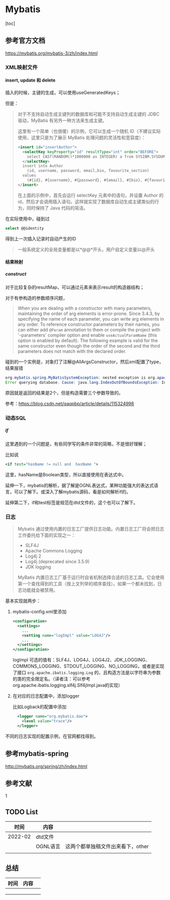# Mybatis

[toc]

## 参考官方文档

https://mybatis.org/mybatis-3/zh/index.html

### XML映射文件

#### insert, update 和 delete



插入的时候，主键的生成，可以使用useGeneratedKeys；

但是：

> 对于不支持自动生成主键列的数据库和可能不支持自动生成主键的 JDBC 驱动，MyBatis 有另外一种方法来生成主键。
>
> 这里有一个简单（也很傻）的示例，它可以生成一个随机 ID（不建议实际使用，这里只是为了展示 MyBatis 处理问题的灵活性和宽容度）：
>
> ```xml
> <insert id="insertAuthor">
>   <selectKey keyProperty="id" resultType="int" order="BEFORE">
>     select CAST(RANDOM()*1000000 as INTEGER) a from SYSIBM.SYSDUMMY1
>   </selectKey>
>   insert into Author
>     (id, username, password, email,bio, favourite_section)
>   values
>     (#{id}, #{username}, #{password}, #{email}, #{bio}, #{favouriteSection,jdbcType=VARCHAR})
> </insert>
> ```
>
> 在上面的示例中，首先会运行 selectKey 元素中的语句，并设置 Author 的 id，然后才会调用插入语句。这样就实现了数据库自动生成主键类似的行为，同时保持了 Java 代码的简洁。

在实际使用中，碰到过

```sql
select @@identity
```

得到上一次插入记录时自动产生的ID

> 一般系统定义的全局变量都是以*@@*开头，用户自定义变量以@开头

#### 结果映射

##### construct

对于比较复杂的resultMap，可以通过元素<constructor>来表示result的构造器结构；

对于有参构造的参数顺序问题，

> When you are dealing with a constructor with many parameters, maintaining the order of arg elements is error-prone.
> Since 3.4.3, by specifying the name of each parameter, you can write arg elements in any order. To reference constructor parameters by their names, you can either add `@Param` annotation to them or compile the project with '-parameters' compiler option and enable `useActualParamName` (this option is enabled by default). The following example is valid for the same constructor even though the order of the second and the third parameters does not match with the declared order.

碰到的一个实例是，对象打了注解@AllArgsConstructor，然后xml配置了type，结果报错

```java
org.mybatis.spring.MyBatisSystemException: nested exception is org.apache.ibatis.exceptions.PersistenceException:
Error querying database. Cause: java.lang.IndexOutOfBoundsException: Index: 3, Size: 3
```

原因就是返回的结果是2个，但是构造需要三个参数导致的。

参考：https://blog.csdn.net/qaqpbp/article/details/115324998

### 动态SQL

##### if

这里遇到的一个问题是，有些同学写的条件非常的简略，不是很好理解；

比如说

```xml
<if test="hasName != null and  hasName ">
```

这里，hasName是Boolean类型，所以直接使用在表达式中。

延伸一下，mybatis的解析，据了解是OGNL表达式，某种功能强大的表达式语言，可以了解下。或深入了解mybatis源码，看是如何解析if的。

延伸第二下，if和test标签是规范在dtd文件的，这个也可以了解下。

### 日志

> Mybatis 通过使用内置的日志工厂提供日志功能。内置日志工厂将会把日志工作委托给下面的实现之一：
>
> - SLF4J
> - Apache Commons Logging
> - Log4j 2
> - Log4j (deprecated since 3.5.9)
> - JDK logging
>
> MyBatis 内置日志工厂基于运行时自省机制选择合适的日志工具。它会使用第一个查找得到的工具（按上文列举的顺序查找）。如果一个都未找到，日志功能就会被禁用。

基本实现就两步：

1. mybatis-config.xml里添加<setting>

   ```xml
   <configuration>
     <settings>
       ...
       <setting name="logImpl" value="LOG4J"/>
       ...
     </settings>
   </configuration>
   ```

   logImpl 可选的值有：SLF4J、LOG4J、LOG4J2、JDK_LOGGING、COMMONS_LOGGING、STDOUT_LOGGING、NO_LOGGING，或者是实现了接口 `org.apache.ibatis.logging.Log` 的，且构造方法是以字符串为参数的类的完全限定名。（译者注：可以参考org.apache.ibatis.logging.slf4j.Slf4jImpl.java的实现）

2. 在对应的日志配置中，添加logger

   比如Logback的配置中添加

   ```xml
     <logger name="org.mybatis.dao">
       <level value="trace"/>
     </logger>
   ```

不同的日志实现的配置示例，在官网都找得到。

## 参考mybatis-spring

http://mybatis.org/spring/zh/index.html

























## 参考文献

1 



## TODO List

| 时间    | 内容     |                                   |
| ------- | -------- | --------------------------------- |
| 2022-02 | dtd文件  |                                   |
|         | OGNL语言 | 这两个都单独稿文件出来看下，other |
|         |          |                                   |



## 总结

| 时间 | 内容 |      |
| ---- | ---- | ---- |
|      |      |      |
|      |      |      |
|      |      |      |



